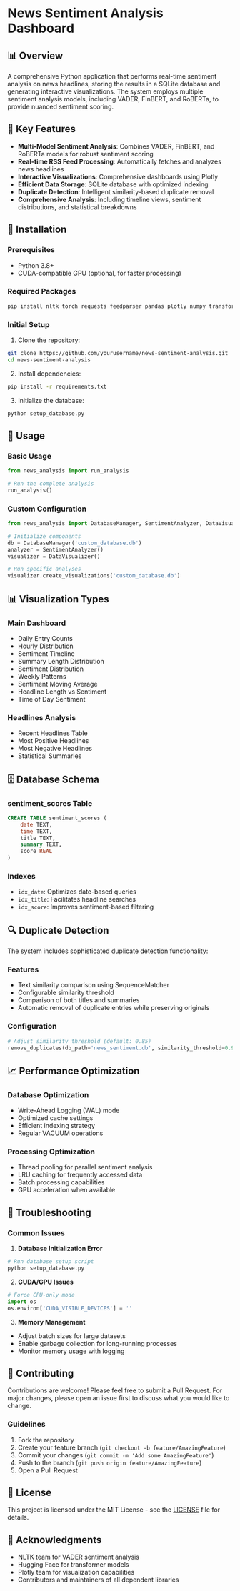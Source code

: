 # News Sentiment Analysis Dashboard

## 📊 Overview
A comprehensive Python application that performs real-time sentiment analysis on news headlines, storing the results in a SQLite database and generating interactive visualizations. The system employs multiple sentiment analysis models, including VADER, FinBERT, and RoBERTa, to provide nuanced sentiment scoring.

## 🌟 Key Features
- **Multi-Model Sentiment Analysis**: Combines VADER, FinBERT, and RoBERTa models for robust sentiment scoring
- **Real-time RSS Feed Processing**: Automatically fetches and analyzes news headlines
- **Interactive Visualizations**: Comprehensive dashboards using Plotly
- **Efficient Data Storage**: SQLite database with optimized indexing
- **Duplicate Detection**: Intelligent similarity-based duplicate removal
- **Comprehensive Analysis**: Including timeline views, sentiment distributions, and statistical breakdowns

## 🔧 Installation

### Prerequisites
- Python 3.8+
- CUDA-compatible GPU (optional, for faster processing)

### Required Packages
```bash
pip install nltk torch requests feedparser pandas plotly numpy transformers wordcloud seaborn matplotlib sqlite3
```

### Initial Setup
1. Clone the repository:
```bash
git clone https://github.com/yourusername/news-sentiment-analysis.git
cd news-sentiment-analysis
```

2. Install dependencies:
```bash
pip install -r requirements.txt
```

3. Initialize the database:
```python
python setup_database.py
```

## 🚀 Usage

### Basic Usage
```python
from news_analysis import run_analysis

# Run the complete analysis
run_analysis()
```

### Custom Configuration
```python
from news_analysis import DatabaseManager, SentimentAnalyzer, DataVisualizer

# Initialize components
db = DatabaseManager('custom_database.db')
analyzer = SentimentAnalyzer()
visualizer = DataVisualizer()

# Run specific analyses
visualizer.create_visualizations('custom_database.db')
```

## 📊 Visualization Types

### Main Dashboard
- Daily Entry Counts
- Hourly Distribution
- Sentiment Timeline
- Summary Length Distribution
- Sentiment Distribution
- Weekly Patterns
- Sentiment Moving Average
- Headline Length vs Sentiment
- Time of Day Sentiment

### Headlines Analysis
- Recent Headlines Table
- Most Positive Headlines
- Most Negative Headlines
- Statistical Summaries

## 🗄️ Database Schema

### sentiment_scores Table
```sql
CREATE TABLE sentiment_scores (
    date TEXT,
    time TEXT,
    title TEXT,
    summary TEXT,
    score REAL
)
```

### Indexes
- `idx_date`: Optimizes date-based queries
- `idx_title`: Facilitates headline searches
- `idx_score`: Improves sentiment-based filtering

## 🔍 Duplicate Detection

The system includes sophisticated duplicate detection functionality:

### Features
- Text similarity comparison using SequenceMatcher
- Configurable similarity threshold
- Comparison of both titles and summaries
- Automatic removal of duplicate entries while preserving originals

### Configuration
```python
# Adjust similarity threshold (default: 0.85)
remove_duplicates(db_path='news_sentiment.db', similarity_threshold=0.90)
```

## 📈 Performance Optimization

### Database Optimization
- Write-Ahead Logging (WAL) mode
- Optimized cache settings
- Efficient indexing strategy
- Regular VACUUM operations

### Processing Optimization
- Thread pooling for parallel sentiment analysis
- LRU caching for frequently accessed data
- Batch processing capabilities
- GPU acceleration when available

## 🔧 Troubleshooting

### Common Issues

1. **Database Initialization Error**
```python
# Run database setup script
python setup_database.py
```

2. **CUDA/GPU Issues**
```python
# Force CPU-only mode
import os
os.environ['CUDA_VISIBLE_DEVICES'] = ''
```

3. **Memory Management**
- Adjust batch sizes for large datasets
- Enable garbage collection for long-running processes
- Monitor memory usage with logging

## 📝 Contributing

Contributions are welcome! Please feel free to submit a Pull Request. For major changes, please open an issue first to discuss what you would like to change.

### Guidelines
1. Fork the repository
2. Create your feature branch (`git checkout -b feature/AmazingFeature`)
3. Commit your changes (`git commit -m 'Add some AmazingFeature'`)
4. Push to the branch (`git push origin feature/AmazingFeature`)
5. Open a Pull Request

## 📄 License

This project is licensed under the MIT License - see the [LICENSE](LICENSE) file for details.

## 🙏 Acknowledgments

- NLTK team for VADER sentiment analysis
- Hugging Face for transformer models
- Plotly team for visualization capabilities
- Contributors and maintainers of all dependent libraries
